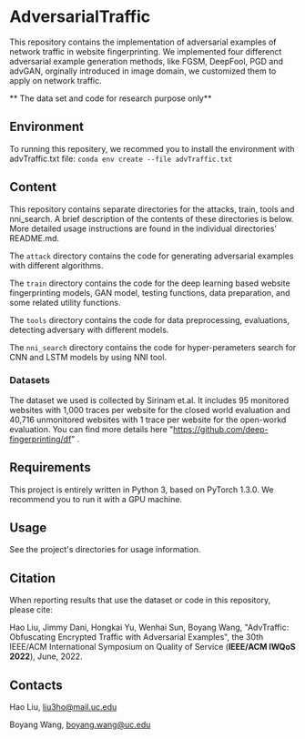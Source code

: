 # AdversarialTraffic

This repository contains the implementation of adversarial examples of network traffic in website fingerprinting. We implemented four differenct adversarial example generation methods, like FGSM, DeepFool, PGD and advGAN, orginally introduced in image domain, we customized them to apply on network traffic.

** The data set and code for research purpose only**

## Environment
To running this repositery, we recommed you to install the environment with advTraffic.txt file:
```conda env create --file advTraffic.txt```


## Content

This repository contains separate directories for the attacks, train, tools and nni_search. A brief description of the contents of these directories is below.  More detailed usage instructions are found in the individual directories' README.md.

The ```attack``` directory contains the code for generating adversarial examples with different algorithms.

The ```train``` directory contains the code for the deep learning based website fingerprinting models, GAN model, testing functions, data preparation, and some related utility functions.

The ```tools``` directory contains the code for data preprocessing, evaluations,  detecting adversary with different models.

The ```nni_search``` directory contains the code for hyper-perameters search for CNN and LSTM models by using NNI tool.


### Datasets

The dataset we used is collected by Sirinam et.al. It includes 95 monitored websites with 1,000 traces per website for the closed world evaluation and 40,716 unmonitored websites with 1 trace per website for the open-workd evaluation. You can find more details here "https://github.com/deep-fingerprinting/df" .


## Requirements

This project is entirely written in Python 3, based on PyTorch 1.3.0. We recommend you to run it with a GPU machine.


## Usage

See the project's directories for usage information.

## Citation
When reporting results that use the dataset or code in this repository, please cite:

Hao Liu, Jimmy Dani, Hongkai Yu, Wenhai Sun, Boyang Wang, "AdvTraffic: Obfuscating Encrypted Traffic with
Adversarial Examples", the 30th IEEE/ACM International Symposium on Quality of Service (**IEEE/ACM IWQoS 2022**), June, 2022.

## Contacts
Hao Liu, liu3ho@mail.uc.edu

Boyang Wang, boyang.wang@uc.edu
